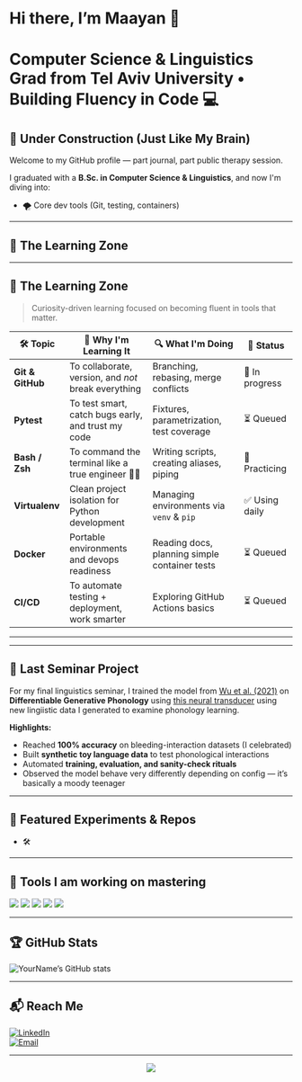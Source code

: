 # Hi there, I’m Maayan 👋
<h1 align="left">Computer Science & Linguistics Grad from Tel Aviv University • Building Fluency in Code 💻</h1>



## 🚧 Under Construction (Just Like My Brain)

Welcome to my GitHub profile — part journal, part public therapy session.

I graduated with a **B.Sc. in Computer Science & Linguistics**, and now I'm diving into:
- 🌪 Core dev tools (Git, testing, containers)

---

## 🧠 The Learning Zone

---

## 🧠 The Learning Zone

> Curiosity-driven learning focused on becoming fluent in tools that matter.

| 🛠️ Topic        | 📌 Why I'm Learning It                                | 🔍 What I'm Doing                              | 🎯 Status      |
|----------------|--------------------------------------------------------|------------------------------------------------|----------------|
| **Git & GitHub** | To collaborate, version, and *not* break everything   | Branching, rebasing, merge conflicts           | 🧪 In progress   |
| **Pytest**      | To test smart, catch bugs early, and trust my code     | Fixtures, parametrization, test coverage       | ⏳ Queued |
| **Bash / Zsh**  | To command the terminal like a true engineer 🧙‍♀️      | Writing scripts, creating aliases, piping      | 🔄 Practicing  |
| **Virtualenv**  | Clean project isolation for Python development         | Managing environments via `venv` & `pip`       | ✅ Using daily |
| **Docker**      | Portable environments and devops readiness             | Reading docs, planning simple container tests  | ⏳ Queued     |
| **CI/CD**       | To automate testing + deployment, work smarter         | Exploring GitHub Actions basics                | ⏳ Queued      |

---



---

## 🧪 Last Seminar Project

For my final linguistics seminar, I trained the model from [Wu et al. (2021)](https://aclanthology.org/2021.acl-long.283) on **Differentiable Generative Phonology** using [this neural transducer](https://github.com/shijie-wu/neural-transducer) using new lingiistic data I generated to examine phonology learning.

**Highlights:**
- Reached **100% accuracy** on bleeding-interaction datasets (I celebrated)
- Built **synthetic toy language data** to test phonological interactions
- Automated **training, evaluation, and sanity-check rituals**
- Observed the model behave very differently depending on config — it’s basically a moody teenager

---

## 📂 Featured Experiments & Repos
- 🛠️ 

---

## 🧰 Tools I am working on mastering

<p align="left">
  <img src="https://img.shields.io/badge/Python-3776AB?style=for-the-badge&logo=python&logoColor=white" />
  <img src="https://img.shields.io/badge/Bash-121011?style=for-the-badge&logo=gnubash&logoColor=white" />
  <img src="https://img.shields.io/badge/VS_Code-007ACC?style=for-the-badge&logo=visualstudiocode&logoColor=white" />
  <img src="https://img.shields.io/badge/Git-F05032?style=for-the-badge&logo=git&logoColor=white" />
  <img src="https://img.shields.io/badge/macOS-000000?style=for-the-badge&logo=apple&logoColor=white" />
</p>

---

## 🏆 GitHub Stats
![YourName’s GitHub stats](https://github-readme-stats.vercel.app/api?username=YourName&show_icons=true)

---

## 📬 Reach Me

[![LinkedIn](https://img.shields.io/badge/LinkedIn-blue?style=flat-square&logo=linkedin)](https://linkedin.com/in/maayangal)  
[![Email](https://img.shields.io/badge/Email-grey?style=flat-square&logo=gmail)](mailto:maayan.gal0@gmail.com)

---

<p align="center">
  <img src="https://github-readme-stats.vercel.app/api?username=yourusername&show_icons=true&theme=tokyonight" />
</p>
